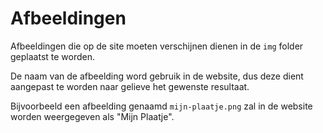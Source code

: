 # Afbeeldingen

Afbeeldingen die op de site moeten verschijnen dienen in de `img` folder geplaatst te worden.

De naam van de afbeelding word gebruik in de website, dus deze dient aangepast te worden naar gelieve het gewenste resultaat.

Bijvoorbeeld een afbeelding genaamd `mijn-plaatje.png` zal in de website worden weergegeven als "Mijn Plaatje".
